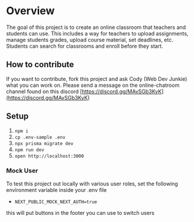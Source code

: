# Overview

The goal of this project is to create an online classroom that teachers and students can use. This includes a way for teachers to upload assignments, manage students grades, upload course material, set deadlines, etc. Students can search for classrooms and enroll before they start.

## How to contribute

If you want to contribute, fork this project and ask Cody (Web Dev Junkie) what you can work on. Please send a message on the online-chatroom channel found on this discord [https://discord.gg/MAvSGb3KyK](https://discord.gg/MAvSGb3KyK)

## Setup

1. `npm i`
2. `cp .env-sample .env`
3. `npx prisma migrate dev`
4. `npm run dev`
5. `open http://localhost:3000`

### Mock User

To test this project out locally with various user roles, set the following environment variable inside your .env file

- `NEXT_PUBLIC_MOCK_NEXT_AUTH=true`

this will put buttons in the footer you can use to switch users